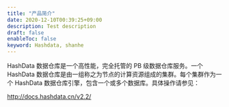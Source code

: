 ```yaml
---
title: "产品简介"
date: 2020-12-10T00:39:25+09:00
description: Test description
draft: false
enableToc: false
keyword: Hashdata, shanhe
---
```


HashData 数据仓库是一个高性能，完全托管的 PB 级数据仓库服务。一个 HashData 数据仓库是由一组称之为节点的计算资源组成的集群。每个集群作为一个 HashData 数据仓库引擎，包含一个或多个数据库。具体操作请参见：

http://docs.hashdata.cn/v2.2/

